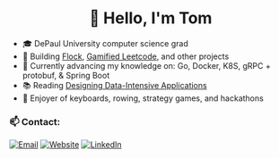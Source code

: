 <h1 align="center">👋 Hello, I'm Tom</h1>

- 🎓 DePaul University computer science grad
- 🔭 Building [Flock](https://github.com/flock-eng/flock), [Gamified Leetcode](https://github.com/tzdanows/gamified-leetcode), and other projects
- 🌱 Currently advancing my knowledge on: Go, Docker, K8S, gRPC + protobuf, & Spring Boot
- 📚 Reading [Designing Data-Intensive Applications](https://books.google.com/books/about/Designing_Data_Intensive_Applications.html?id=zFheDgAAQBAJ&source=kp_book_description)
- 👋 Enjoyer of keyboards, rowing, strategy games, and hackathons

<h3> 📫 Contact: </h3> 

[![Email](https://img.shields.io/badge/Email-D14836?style=for-the-badge&logo=gmail&logoColor=white)](mailto:tom.zdan9850@gmail.com)
[![Website](https://img.shields.io/badge/Website/Blog-1E1E1E?style=for-the-badge&logo=google-chrome&logoColor=white)](https://tomzdanowski.dev)
[![LinkedIn](https://img.shields.io/badge/linkedin-%230077B5.svg?style=for-the-badge&logo=linkedin&logoColor=white)](https://www.linkedin.com/in/tom-zdanowski/)
